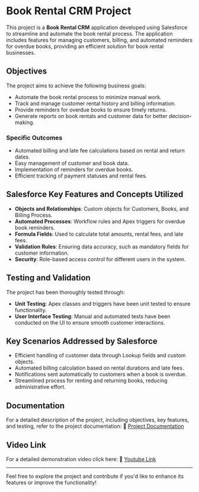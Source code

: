 # Book Rental CRM Project

This project is a **Book Rental CRM** application developed using Salesforce to streamline and automate the book rental process. The application includes features for managing customers, billing, and automated reminders for overdue books, providing an efficient solution for book rental businesses.

## Objectives

The project aims to achieve the following business goals:
- Automate the book rental process to minimize manual work.
- Track and manage customer rental history and billing information.
- Provide reminders for overdue books to ensure timely returns.
- Generate reports on book rentals and customer data for better decision-making.

### Specific Outcomes
- Automated billing and late fee calculations based on rental and return dates.
- Easy management of customer and book data.
- Implementation of reminders for overdue books.
- Efficient tracking of payment statuses and rental fees.

## Salesforce Key Features and Concepts Utilized

- **Objects and Relationships**: Custom objects for Customers, Books, and Billing Process.
- **Automated Processes**: Workflow rules and Apex triggers for overdue book reminders.
- **Formula Fields**: Used to calculate total amounts, rental fees, and late fees.
- **Validation Rules**: Ensuring data accuracy, such as mandatory fields for customer information.
- **Security**: Role-based access control for different users in the system.

## Testing and Validation

The project has been thoroughly tested through:
- **Unit Testing**: Apex classes and triggers have been unit tested to ensure functionality.
- **User Interface Testing**: Manual and automated tests have been conducted on the UI to ensure smooth customer interactions.

## Key Scenarios Addressed by Salesforce

- Efficient handling of customer data through Lookup fields and custom objects.
- Automated billing calculation based on rental durations and late fees.
- Notifications sent automatically to customers when a book is overdue.
- Streamlined process for renting and returning books, reducing administrative effort.

## Documentation

For a detailed description of the project, including objectives, key features, and testing, refer to the project documentation:
📝 [Project Documentation](https://docs.google.com/document/d/1sHh2-G45r3pR_DyL6oZAXfwJl6cvM_WvzE6aE9HIu9k/edit?usp=sharing)

## Video Link
For a detailed demonstration video click here: 🎥 [Youtube Link](https://www.youtube.com/watch?v=bxU8NOcw5Tc)

---

Feel free to explore the project and contribute if you'd like to enhance its features or improve the functionality!
